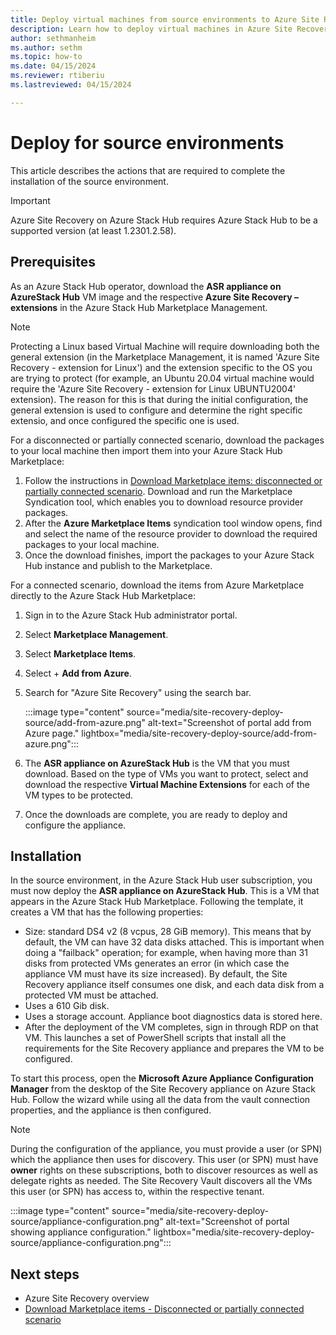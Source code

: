 ```yaml
---
title: Deploy virtual machines from source environments to Azure Site Recovery on Azure Stack Hub
description: Learn how to deploy virtual machines in Azure Site Recovery from source machines on Azure Stack Hub. 
author: sethmanheim
ms.author: sethm
ms.topic: how-to
ms.date: 04/15/2024
ms.reviewer: rtiberiu
ms.lastreviewed: 04/15/2024

---
```



# Deploy for source environments

This article describes the actions that are required to complete the installation of the source environment.

> [!IMPORTANT]
> Azure Site Recovery on Azure Stack Hub requires Azure Stack Hub to be a supported version (at least 1.2301.2.58).

## Prerequisites

As an Azure Stack Hub operator, download the **ASR appliance on AzureStack Hub** VM image and the respective **Azure Site Recovery –
extensions** in the Azure Stack Hub Marketplace Management.

> [!NOTE]
> Protecting a Linux based Virtual Machine will require downloading both the general extension (in the Marketplace Management, it is named 'Azure Site Recovery - extension for Linux') and the extension specific to the OS you are trying to protect (for example, an Ubuntu 20.04 virtual machine would require the 'Azure Site Recovery - extension for Linux UBUNTU2004' extension). The reason for this is that during the initial configuration, the general extension is used to configure and determine the right specific extensio, and once configured the specific one is used. 

For a disconnected or partially connected scenario, download the packages to your local machine then import them into your Azure Stack
Hub Marketplace:

1. Follow the instructions in [Download Marketplace items: disconnected or partially connected scenario](/azure-stack/operator/azure-stack-download-azure-marketplace-item?pivots=state-disconnected). Download and run the Marketplace Syndication tool, which enables you to download resource provider packages.
1. After the **Azure Marketplace Items** syndication tool window opens, find and select the name of the resource provider to download the required packages to your local machine.
1. Once the download finishes, import the packages to your Azure Stack Hub instance and publish to the Marketplace.

For a connected scenario, download the items from Azure Marketplace directly to the Azure Stack Hub Marketplace:

1. Sign in to the Azure Stack Hub administrator portal.
1. Select **Marketplace Management**.
1. Select **Marketplace Items**.
1. Select + **Add from Azure**.
1. Search for "Azure Site Recovery" using the search bar.

   :::image type="content" source="media/site-recovery-deploy-source/add-from-azure.png" alt-text="Screenshot of portal add from Azure page." lightbox="media/site-recovery-deploy-source/add-from-azure.png":::

1. The **ASR appliance on AzureStack Hub** is the VM that you must download. Based on the type of VMs you want to protect, select and download the respective **Virtual Machine Extensions** for each of the VM types to be protected.
1. Once the downloads are complete, you are ready to deploy and configure the appliance.

## Installation

In the source environment, in the Azure Stack Hub user subscription, you must now deploy the **ASR appliance on AzureStack Hub**. This is a VM that appears in the Azure Stack Hub Marketplace. Following the template, it creates a VM that has the following properties:

- Size: standard DS4 v2 (8 vcpus, 28 GiB memory). This means that by default, the VM can have 32 data disks attached. This is important when doing a "failback" operation; for example, when having more than 31 disks from protected VMs generates an error (in which case the appliance VM must have its size increased). By default, the Site Recovery appliance itself consumes one disk, and each data disk from a protected VM must be attached.
- Uses a 610 Gib disk.
- Uses a storage account. Appliance boot diagnostics data is stored here.
- After the deployment of the VM completes, sign in through RDP on that VM. This launches a set of PowerShell scripts that install all the requirements for the Site Recovery appliance and prepares the VM to be configured.

To start this process, open the **Microsoft Azure Appliance Configuration Manager** from the desktop of the Site Recovery appliance on Azure Stack Hub. Follow the wizard while using all the data from the vault connection properties, and the appliance is then configured.

> [!NOTE]
> During the configuration of the appliance, you must provide a user (or SPN) which the appliance then uses for discovery. This user (or SPN) must have **owner** rights on these subscriptions, both to discover resources as well as delegate rights as needed. The Site Recovery Vault discovers all the VMs this user (or SPN) has access to, within the respective tenant.

:::image type="content" source="media/site-recovery-deploy-source/appliance-configuration.png" alt-text="Screenshot of portal showing appliance configuration." lightbox="media/site-recovery-deploy-source/appliance-configuration.png":::

## Next steps

- Azure Site Recovery overview
- [Download Marketplace items - Disconnected or partially connected scenario](/azure-stack/operator/azure-stack-download-azure-marketplace-item?pivots=state-disconnected)
